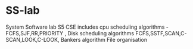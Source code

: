 # SS-lab
System Software lab S5 CSE
includes cpu scheduling algorithms -FCFS,SJF,RR,PRIORITY ,
Disk scheduling algorithms FCFS,SSTF,SCAN,C-SCAN,LOOK,C-LOOK,
Bankers algorithm
File organisation
